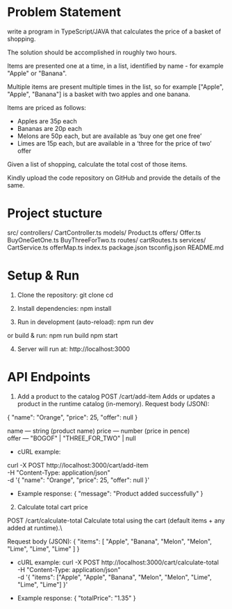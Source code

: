 # Problem Statement
 write a program in TypeScript/JAVA that calculates the price of a basket of shopping.

The solution should be accomplished in roughly two hours.

Items are presented one at a time, in a list, identified by name - for example "Apple" or "Banana".

Multiple items are present multiple times in the list, so for example ["Apple", "Apple", "Banana"] is a basket with two apples and one banana.
 
Items are priced as follows:

 - Apples are 35p each
 - Bananas are 20p each
 - Melons are 50p each, but are available as ‘buy one get one free’
 - Limes are 15p each, but are available in a ‘three for the price of two’ offer

Given a list of shopping, calculate the total cost of those items.

Kindly upload the code repository on GitHub and provide the details of the same.

# Project stucture

src/
  controllers/
    CartController.ts
  models/
    Product.ts
  offers/
    Offer.ts
    BuyOneGetOne.ts
    BuyThreeForTwo.ts
  routes/
    cartRoutes.ts
  services/
    CartService.ts
  offerMap.ts
  index.ts
package.json
tsconfig.json
README.md

# Setup & Run
1) Clone the repository:
git clone <your-github-repo-url>
cd <repo-folder>

2) Install dependencies:
npm install

3) Run in development (auto-reload):
npm run dev

or build & run:
npm run build
npm start

4) Server will run at:
http://localhost:3000

# API Endpoints
1) Add a product to the catalog
POST /cart/add-item
Adds or updates a product in the runtime catalog (in-memory).
Request body (JSON):

{
  "name": "Orange",
  "price": 25,
  "offer": null
}

name — string (product name)
price — number (price in pence)\
offer — "BOGOF" | "THREE_FOR_TWO" | null

- cURL example:

curl -X POST http://localhost:3000/cart/add-item \
  -H "Content-Type: application/json" \
  -d '{
    "name": "Orange",
    "price": 25,
    "offer": null
  }'

- Example response:
{
  "message": "Product added successfully"
}

2) Calculate total cart price

POST /cart/calculate-total
Calculate total using the cart (default items + any added at runtime).\

Request body (JSON):
{
    "items": [
        "Apple",
        "Banana",
        "Melon",
        "Melon",
        "Lime",
        "Lime",
        "Lime"
    ]
}

- cURL example:
curl -X POST http://localhost:3000/cart/calculate-total \
  -H "Content-Type: application/json" \
  -d '{
    "items": ["Apple", "Apple", "Banana", "Melon", "Melon", "Lime", "Lime", "Lime"]
  }'

- Example response:
{
    "totalPrice": "1.35"
}







